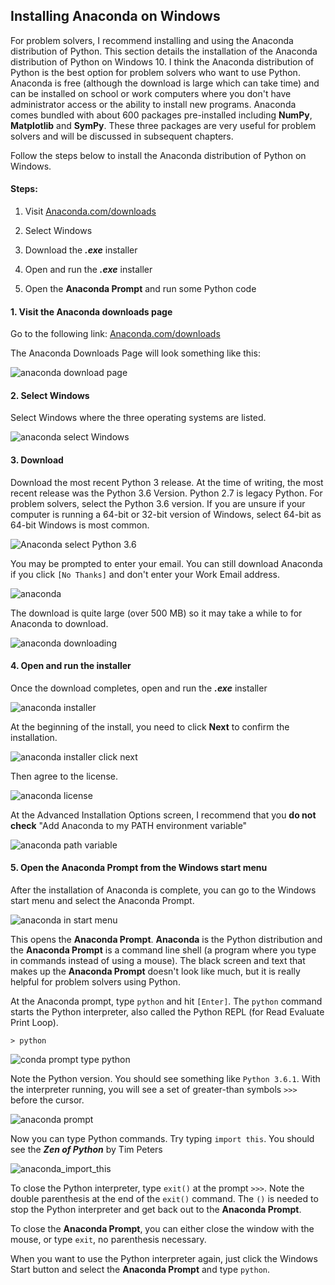 
## Installing Anaconda on Windows
For problem solvers, I recommend installing and using the Anaconda distribution of Python.
This section details the installation of the Anaconda distribution of Python on Windows 10. I think the Anaconda distribution of Python is the best option for problem solvers who want to use Python. Anaconda is free (although the download is large which can take time) and can be installed on school or work computers where you don't have administrator access or the ability to install new programs. Anaconda comes bundled with about 600 packages pre-installed including **NumPy**, **Matplotlib** and **SymPy**. These three packages are very useful for problem solvers and will be discussed in subsequent chapters.

Follow the steps below to install the Anaconda distribution of Python on Windows.

#### Steps:

1. Visit [Anaconda.com/downloads](https://www.anaconda.com/download/)

2. Select Windows

3. Download the **_.exe_** installer

4. Open and run the **_.exe_** installer

5. Open the **Anaconda Prompt** and run some Python code
#### 1. Visit the Anaconda downloads page

Go to the following link: [Anaconda.com/downloads](https://www.anaconda.com/download/)

The Anaconda Downloads Page will look something like this:

![anaconda download page](images/anaconda_download_page.png)
#### 2. Select Windows

Select Windows where the three operating systems are listed.

![anaconda select Windows](images/anaconda_select_windows.png)
#### 3. Download

Download the most recent Python 3 release. At the time of writing, the most recent release was the Python 3.6 Version. Python 2.7 is legacy Python. For problem solvers, select the Python 3.6 version. If you are unsure if your computer is running a 64-bit or 32-bit version of Windows, select 64-bit as 64-bit Windows is most common.

![Anaconda select Python 3.6](images/anaconda_python3_or_python2.png)

You may be prompted to enter your email. You can still download Anaconda if you click ```[No Thanks]``` and don't enter your Work Email address.

![anaconda](images/anaconda_enter_email.png)

The download is quite large (over 500 MB) so it may take a while to for Anaconda to download.

![anaconda downloading](images/anaconda_downloading.png)
#### 4. Open and run the installer

Once the download completes, open and run the **_.exe_** installer

![anaconda installer](images/anaconda_run_installer.png)

At the beginning of the install, you need to click **Next** to confirm the installation.

![anaconda installer click next](images/anaconda_installer_click_next.png)

Then agree to the license.

![anaconda license](images/anaconda_agree_to_license.png)

At the Advanced Installation Options screen, I recommend that you **do not check** "Add Anaconda to my PATH environment variable"

![anaconda path variable](images/anaconda_path2.png)
#### 5. Open the Anaconda Prompt from the Windows start menu

After the installation of Anaconda is complete, you can go to the Windows start menu and select the Anaconda Prompt.

![anaconda in start menu](images/anaconda_from_start_menu.png)

This opens the **Anaconda Prompt**. **Anaconda** is the Python distribution and the **Anaconda Prompt** is a command line shell (a program where you type in commands instead of using a mouse). The black screen and text that makes up the **Anaconda Prompt** doesn't look like much, but it is really helpful for problem solvers using Python.

At the Anaconda prompt, type ```python``` and hit ```[Enter]```. The ```python``` command starts the Python interpreter, also called the Python REPL (for Read Evaluate Print Loop).

```text
> python
```

![conda prompt type python](images/conda_prompt_type_python.png)

Note the Python version. You should see something like ```Python 3.6.1```.  With the interpreter running, you will see a set of greater-than symbols ```>>>``` before the cursor. 

![anaconda prompt](images/conda_type_python.png)

Now you can type Python commands. Try typing ```import this```. You should see the **_Zen of Python_** by Tim Peters

![anaconda_import_this](images/conda_import_this_output.png)

To close the Python interpreter, type ```exit()``` at the prompt ```>>>```.  Note the double parenthesis at the end of the ```exit()``` command. The ```()``` is needed to stop the Python interpreter and get back out to the **Anaconda Prompt**.

To close the **Anaconda Prompt**, you can either close the window with the mouse, or type ```exit```, no parenthesis necessary.

When you want to use the Python interpreter again, just click the Windows Start button and select the **Anaconda Prompt** and type ```python```.
 

